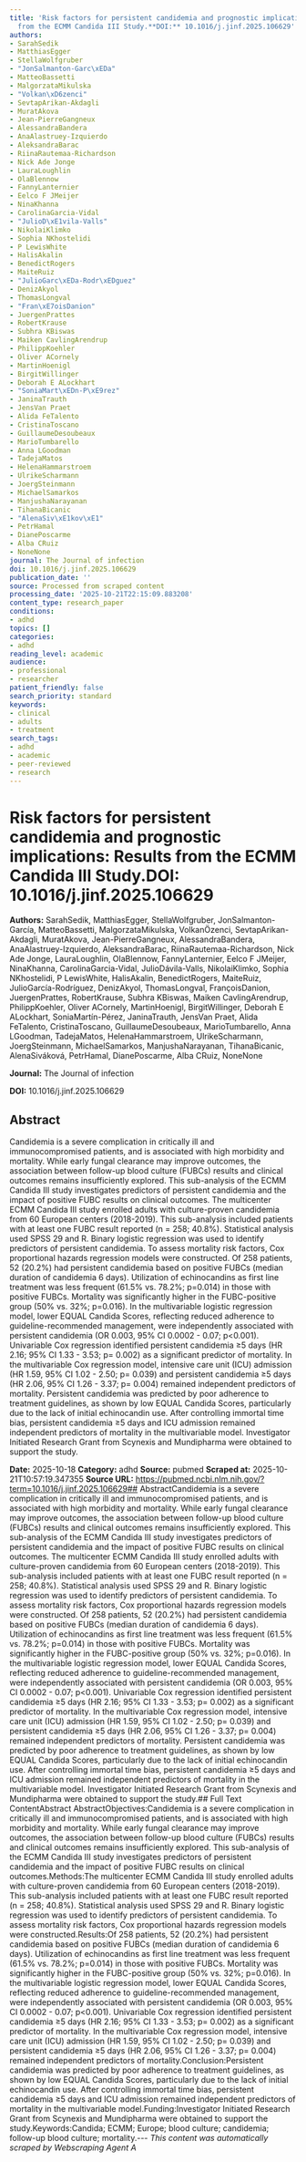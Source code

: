 ```yaml
---
title: 'Risk factors for persistent candidemia and prognostic implications: Results
  from the ECMM Candida III Study.**DOI:** 10.1016/j.jinf.2025.106629'
authors:
- SarahSedik
- MatthiasEgger
- StellaWolfgruber
- "JonSalmanton-Garc\xEDa"
- MatteoBassetti
- MalgorzataMikulska
- "Volkan\xD6zenci"
- SevtapArikan-Akdagli
- MuratAkova
- Jean-PierreGangneux
- AlessandraBandera
- AnaAlastruey-Izquierdo
- AleksandraBarac
- RiinaRautemaa-Richardson
- Nick Ade Jonge
- LauraLoughlin
- OlaBlennow
- FannyLanternier
- Eelco F JMeijer
- NinaKhanna
- CarolinaGarcia-Vidal
- "JulioD\xE1vila-Valls"
- NikolaiKlimko
- Sophia NKhostelidi
- P LewisWhite
- HalisAkalin
- BenedictRogers
- MaiteRuiz
- "JulioGarc\xEDa-Rodr\xEDguez"
- DenizAkyol
- ThomasLongval
- "Fran\xE7oisDanion"
- JuergenPrattes
- RobertKrause
- Subhra KBiswas
- Maiken CavlingArendrup
- PhilippKoehler
- Oliver ACornely
- MartinHoenigl
- BirgitWillinger
- Deborah E ALockhart
- "SoniaMart\xEDn-P\xE9rez"
- JaninaTrauth
- JensVan Praet
- Alida FeTalento
- CristinaToscano
- GuillaumeDesoubeaux
- MarioTumbarello
- Anna LGoodman
- TadejaMatos
- HelenaHammarstroem
- UlrikeScharmann
- JoergSteinmann
- MichaelSamarkos
- ManjushaNarayanan
- TihanaBicanic
- "AlenaSiv\xE1kov\xE1"
- PetrHamal
- DianePoscarme
- Alba CRuiz
- NoneNone
journal: The Journal of infection
doi: 10.1016/j.jinf.2025.106629
publication_date: ''
source: Processed from scraped content
processing_date: '2025-10-21T22:15:09.883208'
content_type: research_paper
conditions:
- adhd
topics: []
categories:
- adhd
reading_level: academic
audience:
- professional
- researcher
patient_friendly: false
search_priority: standard
keywords:
- clinical
- adults
- treatment
search_tags:
- adhd
- academic
- peer-reviewed
- research
---
```


# Risk factors for persistent candidemia and prognostic implications: Results from the ECMM Candida III Study.**DOI:** 10.1016/j.jinf.2025.106629

**Authors:** SarahSedik, MatthiasEgger, StellaWolfgruber, JonSalmanton-García, MatteoBassetti, MalgorzataMikulska, VolkanÖzenci, SevtapArikan-Akdagli, MuratAkova, Jean-PierreGangneux, AlessandraBandera, AnaAlastruey-Izquierdo, AleksandraBarac, RiinaRautemaa-Richardson, Nick Ade Jonge, LauraLoughlin, OlaBlennow, FannyLanternier, Eelco F JMeijer, NinaKhanna, CarolinaGarcia-Vidal, JulioDávila-Valls, NikolaiKlimko, Sophia NKhostelidi, P LewisWhite, HalisAkalin, BenedictRogers, MaiteRuiz, JulioGarcía-Rodríguez, DenizAkyol, ThomasLongval, FrançoisDanion, JuergenPrattes, RobertKrause, Subhra KBiswas, Maiken CavlingArendrup, PhilippKoehler, Oliver ACornely, MartinHoenigl, BirgitWillinger, Deborah E ALockhart, SoniaMartín-Pérez, JaninaTrauth, JensVan Praet, Alida FeTalento, CristinaToscano, GuillaumeDesoubeaux, MarioTumbarello, Anna LGoodman, TadejaMatos, HelenaHammarstroem, UlrikeScharmann, JoergSteinmann, MichaelSamarkos, ManjushaNarayanan, TihanaBicanic, AlenaSiváková, PetrHamal, DianePoscarme, Alba CRuiz, NoneNone

**Journal:** The Journal of infection

**DOI:** 10.1016/j.jinf.2025.106629

## Abstract

Candidemia is a severe complication in critically ill and immunocompromised patients, and is associated with high morbidity and mortality. While early fungal clearance may improve outcomes, the association between follow-up blood culture (FUBCs) results and clinical outcomes remains insufficiently explored. This sub-analysis of the ECMM Candida III study investigates predictors of persistent candidemia and the impact of positive FUBC results on clinical outcomes.
The multicenter ECMM Candida III study enrolled adults with culture-proven candidemia from 60 European centers (2018-2019). This sub-analysis included patients with at least one FUBC result reported (n = 258; 40.8%). Statistical analysis used SPSS 29 and R. Binary logistic regression was used to identify predictors of persistent candidemia. To assess mortality risk factors, Cox proportional hazards regression models were constructed.
Of 258 patients, 52 (20.2%) had persistent candidemia based on positive FUBCs (median duration of candidemia 6 days). Utilization of echinocandins as first line treatment was less frequent (61.5% vs. 78.2%; p=0.014) in those with positive FUBCs. Mortality was significantly higher in the FUBC-positive group (50% vs. 32%; p=0.016). In the multivariable logistic regression model, lower EQUAL Candida Scores, reflecting reduced adherence to guideline-recommended management, were independently associated with persistent candidemia (OR 0.003, 95% CI 0.0002 - 0.07; p<0.001). Univariable Cox regression identified persistent candidemia ≥5 days (HR 2.16; 95% CI 1.33 - 3.53; p= 0.002) as a significant predictor of mortality. In the multivariable Cox regression model, intensive care unit (ICU) admission (HR 1.59, 95% CI 1.02 - 2.50; p= 0.039) and persistent candidemia ≥5 days (HR 2.06, 95% CI 1.26 - 3.37; p= 0.004) remained independent predictors of mortality.
Persistent candidemia was predicted by poor adherence to treatment guidelines, as shown by low EQUAL Candida Scores, particularly due to the lack of initial echinocandin use. After controlling immortal time bias, persistent candidemia ≥5 days and ICU admission remained independent predictors of mortality in the multivariable model.
Investigator Initiated Research Grant from Scynexis and Mundipharma were obtained to support the study.

**Date:** 2025-10-18
**Category:** adhd
**Source:** pubmed
**Scraped at:** 2025-10-21T10:57:19.347355
**Source URL:** https://pubmed.ncbi.nlm.nih.gov/?term=10.1016/j.jinf.2025.106629## AbstractCandidemia is a severe complication in critically ill and immunocompromised patients, and is associated with high morbidity and mortality. While early fungal clearance may improve outcomes, the association between follow-up blood culture (FUBCs) results and clinical outcomes remains insufficiently explored. This sub-analysis of the ECMM Candida III study investigates predictors of persistent candidemia and the impact of positive FUBC results on clinical outcomes.
The multicenter ECMM Candida III study enrolled adults with culture-proven candidemia from 60 European centers (2018-2019). This sub-analysis included patients with at least one FUBC result reported (n = 258; 40.8%). Statistical analysis used SPSS 29 and R. Binary logistic regression was used to identify predictors of persistent candidemia. To assess mortality risk factors, Cox proportional hazards regression models were constructed.
Of 258 patients, 52 (20.2%) had persistent candidemia based on positive FUBCs (median duration of candidemia 6 days). Utilization of echinocandins as first line treatment was less frequent (61.5% vs. 78.2%; p=0.014) in those with positive FUBCs. Mortality was significantly higher in the FUBC-positive group (50% vs. 32%; p=0.016). In the multivariable logistic regression model, lower EQUAL Candida Scores, reflecting reduced adherence to guideline-recommended management, were independently associated with persistent candidemia (OR 0.003, 95% CI 0.0002 - 0.07; p<0.001). Univariable Cox regression identified persistent candidemia ≥5 days (HR 2.16; 95% CI 1.33 - 3.53; p= 0.002) as a significant predictor of mortality. In the multivariable Cox regression model, intensive care unit (ICU) admission (HR 1.59, 95% CI 1.02 - 2.50; p= 0.039) and persistent candidemia ≥5 days (HR 2.06, 95% CI 1.26 - 3.37; p= 0.004) remained independent predictors of mortality.
Persistent candidemia was predicted by poor adherence to treatment guidelines, as shown by low EQUAL Candida Scores, particularly due to the lack of initial echinocandin use. After controlling immortal time bias, persistent candidemia ≥5 days and ICU admission remained independent predictors of mortality in the multivariable model.
Investigator Initiated Research Grant from Scynexis and Mundipharma were obtained to support the study.## Full Text ContentAbstract AbstractObjectives:Candidemia is a severe complication in critically ill and immunocompromised patients, and is associated with high morbidity and mortality. While early fungal clearance may improve outcomes, the association between follow-up blood culture (FUBCs) results and clinical outcomes remains insufficiently explored. This sub-analysis of the ECMM Candida III study investigates predictors of persistent candidemia and the impact of positive FUBC results on clinical outcomes.Methods:The multicenter ECMM Candida III study enrolled adults with culture-proven candidemia from 60 European centers (2018-2019). This sub-analysis included patients with at least one FUBC result reported (n = 258; 40.8%). Statistical analysis used SPSS 29 and R. Binary logistic regression was used to identify predictors of persistent candidemia. To assess mortality risk factors, Cox proportional hazards regression models were constructed.Results:Of 258 patients, 52 (20.2%) had persistent candidemia based on positive FUBCs (median duration of candidemia 6 days). Utilization of echinocandins as first line treatment was less frequent (61.5% vs. 78.2%; p=0.014) in those with positive FUBCs. Mortality was significantly higher in the FUBC-positive group (50% vs. 32%; p=0.016). In the multivariable logistic regression model, lower EQUAL Candida Scores, reflecting reduced adherence to guideline-recommended management, were independently associated with persistent candidemia (OR 0.003, 95% CI 0.0002 - 0.07; p<0.001). Univariable Cox regression identified persistent candidemia ≥5 days (HR 2.16; 95% CI 1.33 - 3.53; p= 0.002) as a significant predictor of mortality. In the multivariable Cox regression model, intensive care unit (ICU) admission (HR 1.59, 95% CI 1.02 - 2.50; p= 0.039) and persistent candidemia ≥5 days (HR 2.06, 95% CI 1.26 - 3.37; p= 0.004) remained independent predictors of mortality.Conclusion:Persistent candidemia was predicted by poor adherence to treatment guidelines, as shown by low EQUAL Candida Scores, particularly due to the lack of initial echinocandin use. After controlling immortal time bias, persistent candidemia ≥5 days and ICU admission remained independent predictors of mortality in the multivariable model.Funding:Investigator Initiated Research Grant from Scynexis and Mundipharma were obtained to support the study.Keywords:Candida; ECMM; Europe; blood culture; candidemia; follow-up blood culture; mortality.---
*This content was automatically scraped by Webscraping Agent A*